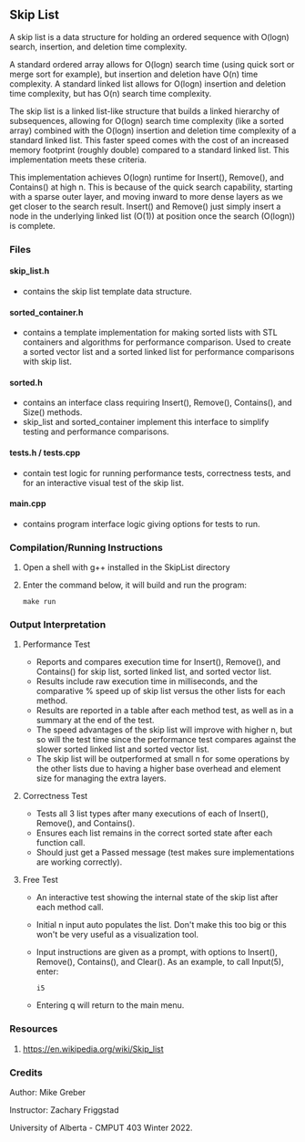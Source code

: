 ## Skip List

A skip list is a data structure for holding an ordered sequence with O(logn) search, insertion, and deletion time complexity.

A standard ordered array allows for O(logn) search time (using quick sort or merge sort for example), but insertion and
deletion have O(n) time complexity. A standard linked list allows for O(logn) insertion and deletion time complexity,
but has O(n) search time complexity.

The skip list is a linked list-like structure that builds a linked hierarchy of subsequences, allowing for O(logn) 
search time complexity (like a sorted array) combined with the O(logn) insertion and deletion time complexity of
a standard linked list. This faster speed comes with the cost of an increased memory footprint (roughly double) 
compared to a standard linked list. This implementation meets these criteria.

This implementation achieves O(logn) runtime for Insert(), Remove(), and Contains() at high n. This is because of the
quick search capability, starting with a sparse outer layer, and moving inward to more dense layers as we get closer to
the search result. Insert() and Remove() just simply insert a node in the underlying linked list (O(1)) at position 
once the search (O(logn)) is complete.

### Files

#### skip_list.h
   - contains the skip list template data structure.

#### sorted_container.h
   - contains a template implementation for making sorted lists with STL containers and algorithms 
     for performance comparison. Used to create a sorted vector list and a sorted linked list for performance
     comparisons with skip list.

#### sorted.h
   - contains an interface class requiring Insert(), Remove(), Contains(), and Size() methods. 
   - skip_list and sorted_container implement this interface to simplify testing and performance comparisons.

#### tests.h / tests.cpp
   - contain test logic for running performance tests, correctness tests, and for an interactive visual
     test of the skip list.

#### main.cpp
   - contains program interface logic giving options for tests to run.


### Compilation/Running Instructions

1. Open a shell with g++ installed in the SkipList directory


2. Enter the command below, it will build and run the program:
       
       make run


### Output Interpretation

1. Performance Test

   - Reports and compares execution time for Insert(), Remove(), and Contains() for skip list, sorted linked list,
     and sorted vector list.
   - Results include raw execution time in milliseconds, and the comparative % speed up of skip list versus the other lists
     for each method.
   - Results are reported in a table after each method test, as well as in a summary at the end of the test.
   - The speed advantages of the skip list will improve with higher n, but so will the test time since the performance test
     compares against the slower sorted linked list and sorted vector list.
   - The skip list will be outperformed at small n for some operations by the other lists due to having a higher base overhead
     and element size for managing the extra layers.


2. Correctness Test
   - Tests all 3 list types after many executions of each of Insert(), Remove(), and Contains().
   - Ensures each list remains in the correct sorted state after each function call.
   - Should just get a Passed message (test makes sure implementations are working correctly).
   

3. Free Test
   - An interactive test showing the internal state of the skip list after each method call.
   - Initial n input auto populates the list. Don't make this too big or this won't be very useful as a visualization tool.
   - Input instructions are given as a prompt, with options to Insert(), Remove(), Contains(), and Clear(). As an example, to
     call Input(5), enter:
   
         i5 
   
   - Entering q will return to the main menu.



### Resources
1. https://en.wikipedia.org/wiki/Skip_list


### Credits

Author: Mike Greber

Instructor: Zachary Friggstad

University of Alberta - CMPUT 403 Winter 2022.
